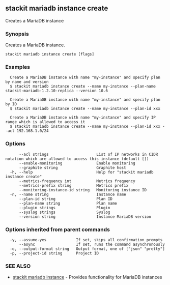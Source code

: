 ## stackit mariadb instance create

Creates a MariaDB instance

### Synopsis

Creates a MariaDB instance.

```
stackit mariadb instance create [flags]
```

### Examples

```
  Create a MariaDB instance with name "my-instance" and specify plan by name and version
  $ stackit mariadb instance create --name my-instance --plan-name stackit-mariadb-1.2.10-replica --version 10.6

  Create a MariaDB instance with name "my-instance" and specify plan by ID
  $ stackit mariadb instance create --name my-instance --plan-id xxx

  Create a MariaDB instance with name "my-instance" and specify IP range which is allowed to access it
  $ stackit mariadb instance create --name my-instance --plan-id xxx --acl 192.168.1.0/24
```

### Options

```
      --acl strings                     List of IP networks in CIDR notation which are allowed to access this instance (default [])
      --enable-monitoring               Enable monitoring
      --graphite string                 Graphite host
  -h, --help                            Help for "stackit mariadb instance create"
      --metrics-frequency int           Metrics frequency
      --metrics-prefix string           Metrics prefix
      --monitoring-instance-id string   Monitoring instance ID
  -n, --name string                     Instance name
      --plan-id string                  Plan ID
      --plan-name string                Plan name
      --plugin strings                  Plugin
      --syslog strings                  Syslog
      --version string                  Instance MariaDB version
```

### Options inherited from parent commands

```
  -y, --assume-yes             If set, skips all confirmation prompts
      --async                  If set, runs the command asynchronously
  -o, --output-format string   Output format, one of ["json" "pretty"]
  -p, --project-id string      Project ID
```

### SEE ALSO

* [stackit mariadb instance](./stackit_mariadb_instance.md)	 - Provides functionality for MariaDB instances


